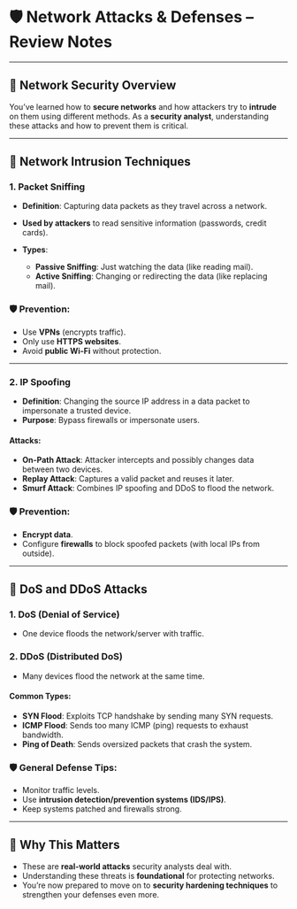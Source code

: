 # 🛡️ Network Attacks & Defenses – Review Notes

---

## 🔐 Network Security Overview

You’ve learned how to **secure networks** and how attackers try to **intrude** on them using different methods. As a **security analyst**, understanding these attacks and how to prevent them is critical.

---

## 🧪 Network Intrusion Techniques

### 1. **Packet Sniffing**

* **Definition**: Capturing data packets as they travel across a network.
* **Used by attackers** to read sensitive information (passwords, credit cards).
* **Types**:

  * **Passive Sniffing**: Just watching the data (like reading mail).
  * **Active Sniffing**: Changing or redirecting the data (like replacing mail).

### 🛡️ Prevention:

* Use **VPNs** (encrypts traffic).
* Only use **HTTPS websites**.
* Avoid **public Wi-Fi** without protection.

---

### 2. **IP Spoofing**

* **Definition**: Changing the source IP address in a data packet to impersonate a trusted device.
* **Purpose**: Bypass firewalls or impersonate users.

#### Attacks:

* **On-Path Attack**: Attacker intercepts and possibly changes data between two devices.
* **Replay Attack**: Captures a valid packet and reuses it later.
* **Smurf Attack**: Combines IP spoofing and DDoS to flood the network.

### 🛡️ Prevention:

* **Encrypt data**.
* Configure **firewalls** to block spoofed packets (with local IPs from outside).

---

## 🌊 DoS and DDoS Attacks

### 1. **DoS (Denial of Service)**

* One device floods the network/server with traffic.

### 2. **DDoS (Distributed DoS)**

* Many devices flood the network at the same time.

#### Common Types:

* **SYN Flood**: Exploits TCP handshake by sending many SYN requests.
* **ICMP Flood**: Sends too many ICMP (ping) requests to exhaust bandwidth.
* **Ping of Death**: Sends oversized packets that crash the system.

### 🛡️ General Defense Tips:

* Monitor traffic levels.
* Use **intrusion detection/prevention systems (IDS/IPS)**.
* Keep systems patched and firewalls strong.

---

## 🧠 Why This Matters

* These are **real-world attacks** security analysts deal with.
* Understanding these threats is **foundational** for protecting networks.
* You’re now prepared to move on to **security hardening techniques** to strengthen your defenses even more.
